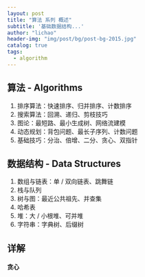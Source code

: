 ```yaml
---
layout: post
title: "算法 系列 概述"
subtitle: '基础数据结构...'
author: "lichao"
header-img: "img/post/bg/post-bg-2015.jpg"
catalog: true
tags:
  - algorithm
---
```



## 算法 - Algorithms

1. 排序算法：快速排序、归并排序、计数排序
2. 搜索算法：回溯、递归、剪枝技巧
3. 图论：最短路、最⼩⽣成树、⽹络流建模
4. 动态规划：背包问题、最⻓⼦序列、计数问题
5. 基础技巧：分治、倍增、⼆分、贪⼼、双指针


## 数据结构 - Data Structures

1. 数组与链表：单 / 双向链表、跳舞链
2. 栈与队列
3. 树与图：最近公共祖先、并查集
4. 哈希表
5. 堆：⼤ / ⼩根堆、可并堆
6. 字符串：字典树、后缀树

## 详解
#### 贪心
